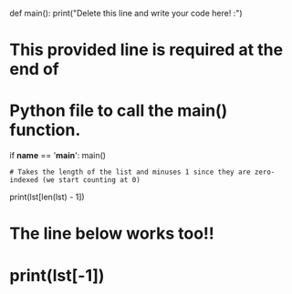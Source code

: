 <!-- Problem Statement
Fill out the function get_last_element(lst) which takes in a list lst as a parameter and prints the last element in the list. The list is guaranteed to be non-empty, but there are no guarantees on its length. -->


def main():
    print("Delete this line and write your code here! :")


# This provided line is required at the end of
# Python file to call the main() function.
if __name__ == '__main__':
    main()
    

    # Takes the length of the list and minuses 1 since they are zero-indexed (we start counting at 0)
print(lst[len(lst) - 1])

# The line below works too!!
# print(lst[-1]) 
